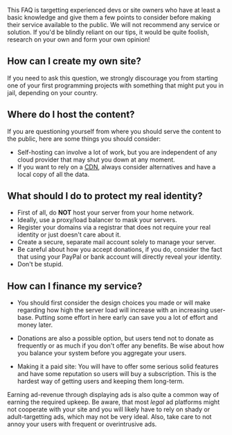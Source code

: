 This FAQ is targetting experienced devs or site owners who have at least a basic knowledge and give them a few points to consider before making their service available to the public. We will not recommend any service or solution. If you'd be blindly reliant on our tips, it would be quite foolish, research on your own and form your own opinion!

## How can I create my own site?
If you need to ask this question, we strongly discourage you from starting one of your first programming projects with something that might put you in jail, depending on your country.

## Where do I host the content?
If you are questioning yourself from where you should serve the content to the public, here are some things you should consider:
- Self-hosting can involve a lot of work, but you are independent of any cloud provider that may shut you down at any moment.
- If you want to rely on a [CDN](https://en.wikipedia.org/wiki/Content_delivery_network), always consider alternatives and have a local copy of all the data.

## What should I do to protect my real identity?
- First of all, do **NOT** host your server from your home network.
- Ideally, use a proxy/load balancer to mask your servers.
- Register your domains via a registrar that does not require your real identity or just doesn't care about it.
- Create a secure, separate mail account solely to manage your server.
- Be careful about how you accept donations, if you do, consider the fact that using your PayPal or bank account will directly reveal your identity.
- Don't be stupid.

## How can I finance my service?

* You should first consider the design choices you made or will make regarding how high the server load will increase with an increasing user-base. Putting some effort in here early can save you a lot of effort and money later.

* Donations are also a possible option, but users tend not to donate as frequently or as much if you don't offer any benefits. Be wise about how you balance your system before you aggregate your users.

* Making it a paid site: You will have to offer some serious solid features and have some reputation so users will buy a subscription. This is the hardest way of getting users and keeping them long-term.

Earning ad-revenue through displaying ads is also quite a common way of earning the required upkeep. Be aware, that most *legal* ad platforms might not cooperate with your site and you will likely have to rely on shady or adult-targetting ads, which may not be very ideal. Also, take care to not annoy your users with frequent or overintrusive ads.
